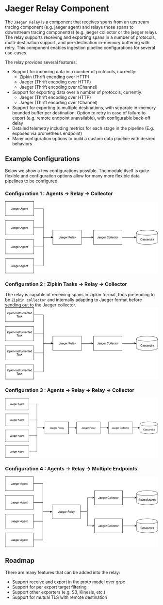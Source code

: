 # Jaeger Relay Component

The `Jaeger Relay` is a component that receives spans from an upstream
tracing component (e.g. jaeger agent) and relays those spans to downstream tracing
component(s) (e.g. jaeger collector or the jaeger relay). The relay supports
receiving and exporting spans in a number of protocols, multi-destination
support, and per-destination in-memory buffering with retry. This component enables
ingestion pipeline configurations for several use-cases.

The relay provides several features:
- Support for incoming data in a number of protocols, currently:
  - Zipkin (Thrift encoding over HTTP)
  - Jaeger (Thrift encoding over HTTP)
  - Jaeger (Thrift encoding over tChannel)
- Support for exporting data over a number of protocols, currently:
  - Jaeger (Thrift encoding over HTTP)
  - Jaeger (Thrift encoding over tChannel)
- Support for exporting to multiple destinations, with separate in-memory bounded
  buffer per destination. Option to retry in case of failure to export (e.g. remote
  endpoint unavailable), with configurable back-off delay
- Detailed telemetry including metrics for each stage in the pipeline (E.g. exposed via
  prometheus endpoint)
- Many configuration options to build a custom data pipeline with desired behaviors

## Example Configurations
Below we show a few configurations possible. The module itself
is quite flexible and configuration options allow for many more
flexible data pipelines to be configured.

### Configuration 1 : Agents -> Relay -> Collector
![Configuration 1 : Agents -> Relay -> Collector](img/relay-config-1.png)

### Configuration 2 : Zipkin Tasks -> Relay -> Collector
The relay is capable of receiving spans in zipkin format, thus
pretending to be `Zipkin collector` and internally adapting to
Jaeger format before sending out to the Jaeger collector.
![Configuration 2 : Zipkin Tasks -> Relay -> Collector](img/relay-config-2.png)

### Configuration 3 : Agents -> Relay -> Relay -> Collector
![Configuration 3 : Agents -> Relay -> Relay -> Collector](img/relay-config-3.png)

### Configuration 4 : Agents -> Relay -> Multiple Endpoints
![Configuration 4 : Agents -> Relay -> Multiple Endpoints](img/relay-config-4.png)

## Roadmap

There are many features that can be added into the relay:
- Support receive and export in the proto model over grpc
- Support for per export target filtering
- Support other exporters (e.g. S3, Kinesis, etc.)
- Support for mutual TLS with remote destination

